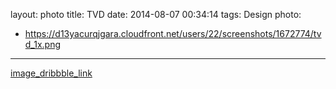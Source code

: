 layout: photo
title: TVD
date: 2014-08-07 00:34:14
tags: Design
photo:
- https://d13yacurqjgara.cloudfront.net/users/22/screenshots/1672774/tvd_1x.png

---
[image_dribbble_link](https://dribbble.com/shots/1672774-TVD?list=shots&sort=popular&timeframe=now&offset=3)